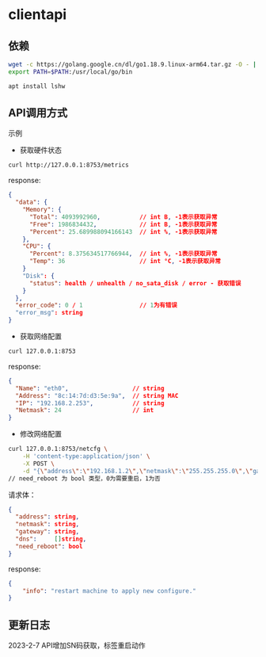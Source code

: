 # clientapi

## 依赖
```bash
wget -c https://golang.google.cn/dl/go1.18.9.linux-arm64.tar.gz -O - | sudo tar -xz -C /usr/local
export PATH=$PATH:/usr/local/go/bin

apt install lshw
```

## API调用方式

示例

- 获取硬件状态
```bash
curl http://127.0.0.1:8753/metrics
```

response:
```json
{
  "data": {
    "Memory": {
      "Total": 4093992960,           // int B, -1表示获取异常
      "Free": 1986834432,            // int B, -1表示获取异常
      "Percent": 25.689988094166143  // int %, -1表示获取异常
    },
    "CPU": {
      "Percent": 8.375634517766944,  // int %, -1表示获取异常
      "Temp": 36                     // int °C, -1表示获取异常
    }
    "Disk": {
      "status": health / unhealth / no_sata_disk / error - 获取错误
    }
  },
  "error_code": 0 / 1                // 1为有错误
  "error_msg": string
}
```

- 获取网络配置
``` bash
curl 127.0.0.1:8753
```

response:
```json
{
  "Name": "eth0",                  // string
  "Address": "8c:14:7d:d3:5e:9a",  // string MAC
  "IP": "192.168.2.253",           // string
  "Netmask": 24                    // int
}
```

- 修改网络配置
```bash
curl 127.0.0.1:8753/netcfg \
    -H 'content-type:application/json' \
    -X POST \
    -d "{\"address\":\"192.168.1.2\",\"netmask\":\"255.255.255.0\",\"gateway\":\"192.168.1.1\",\"dns\":[\"114.114.114.114\",\"8.8.8.8\"],\"need_reboot\":false}"
// need_reboot 为 bool 类型，0为需要重启，1为否
```

请求体：
```json
{
  "address": string,
  "netmask": string,
  "gateway": string,
  "dns":     []string,
  "need_reboot": bool
}
```

response:
```json
{
	"info": "restart machine to apply new configure."
}
```

## 更新日志

2023-2-7 API增加SN码获取，标签重启动作